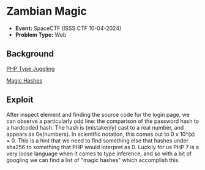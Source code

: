 # Zambian Magic
* **Event:** SpaceCTF (ISSS CTF 10-04-2024)
* **Problem Type:** Web

## Background

[PHP Type Juggling](https://github.com/swisskyrepo/PayloadsAllTheThings/blob/master/Type%20Juggling/README.md)

[Magic Hashes](https://github.com/spaze/hashes)

## Exploit

After inspect element and finding the source code for the login page, we can observe a particularly
odd line: the comparison of the password hash to a hardcoded hash. The hash is (mistakenly) cast to
a real number, and appears as 0e(numbers). In scientific notation, this comes out to 0 x 10^(x) = 0.
This is a hint that we need to find something else that hashes under sha256 to something that PHP
would interpret as 0. Luckily for us PHP 7 is a very loose language when it comes to type inference,
and so with a bit of googling we can find a list of "magic hashes" which accomplish this.